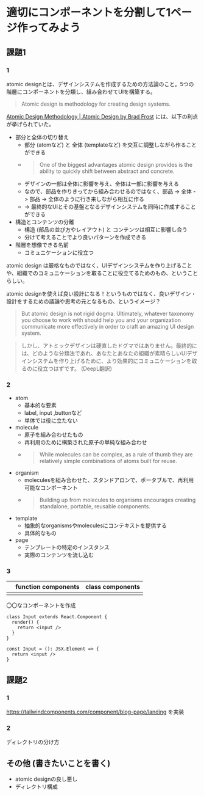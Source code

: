 # 適切にコンポーネントを分割して1ページ作ってみよう

## 課題1

### 1

atomic designとは、デザインシステムを作成するための方法論のこと。5つの階層にコンポーネントを分類し、組み合わせてUIを構築する。

> Atomic design is methodology for creating design systems.

[Atomic Design Methodology | Atomic Design by Brad Frost](https://atomicdesign.bradfrost.com/chapter-2/) には、以下の利点が挙げられていた。

- 部分と全体の切り替え
  - 部分 (atomなど) と 全体 (templateなど) を交互に調整しながら作ることができる
  - > One of the biggest advantages atomic design provides is the ability to quickly shift between abstract and concrete. 
  - デザインの一部は全体に影響を与え、全体は一部に影響を与える
  - なので、部品を作りきってから組み合わせるのではなく、部品 -> 全体 -> 部品 -> 全体のように行き来しながら相互に作る
  - → 最終的なUIとその基盤となるデザインシステムを同時に作成することができる
- 構造とコンテンツの分離
  - 構造 (部品の並び方やレイアウト) と コンテンツは相互に影響し合う
  - 分けて考えることでより良いパターンを作成できる
- 階層を想像できる名前
  - コミュニケーションに役立つ

atomic design は厳格なものではなく、UIデザインシステムを作り上げることや、組織でのコミュニケーションを取ることに役立てるためのもの、ということらしい。

atomic designを使えば良い設計になる！というものではなく、良いデザイン・設計をするための議論や思考の元となるもの、というイメージ？

> But atomic design is not rigid dogma. Ultimately, whatever taxonomy you choose to work with should help you and your organization communicate more effectively in order to craft an amazing UI design system.

> しかし、アトミックデザインは硬直したドグマではありません。最終的には、どのような分類法であれ、あなたとあなたの組織が素晴らしいUIデザインシステムを作り上げるために、より効果的にコミュニケーションを取るのに役立つはずです。 (DeepL翻訳)

### 2

- atom
  - 基本的な要素
  - label, input ,buttonなど
  - 単体では役に立たない
- molecule
  - 原子を組み合わせたもの
  - 再利用のために構築された原子の単純な組み合わせ
  - > While molecules can be complex, as a rule of thumb they are relatively simple combinations of atoms built for reuse.
- organism
  - moleculesを組み合わせた、スタンドアロンで、ポータブルで、再利用可能なコンポーネント
  - > Building up from molecules to organisms encourages creating standalone, portable, reusable components.
- template
  - 抽象的なorganismsやmoleculesにコンテキストを提供する
  - 具体的なもの
- page
  - テンプレートの特定のインスタンス
  - 実際のコンテンツを流し込む

### 3

| | function components | class components |
| --- | --- | --- |
| | | |

〇〇なコンポーネントを作成

```tsx
class Input extends React.Component {
  render() {
    return <input />
  }
}

const Input = (): JSX.Element => {
  return <input />
}
```

## 課題2

### 1

https://tailwindcomponents.com/component/blog-page/landing を実装

### 2

ディレクトリの分け方

## その他 (書きたいことを書く)

- atomic designの良し悪し
- ディレクトリ構成
